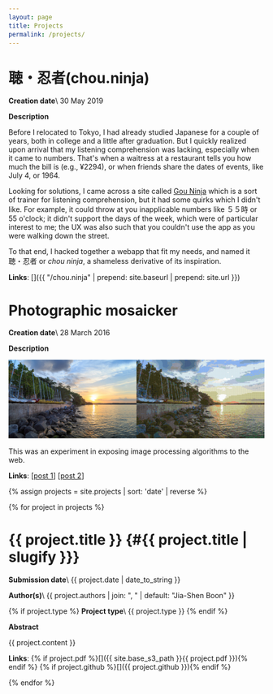 ```yaml
---
layout: page
title: Projects
permalink: /projects/
---
```


聴・忍者(chou.ninja)
===

__Creation date__\\
30 May 2019

__Description__

Before I relocated to Tokyo, I had already studied Japanese for a couple of years, both in college and a little after graduation. But I quickly realized upon arrival that my listening comprehension was lacking, especially when it came to numbers. That's when a waitress at a restaurant tells you how much the bill is (e.g., ¥2294), or when friends share the dates of events, like July 4, or 1964.

Looking for solutions, I came across a site called [Gou Ninja](http://gou.ninja/) which is a sort of trainer for listening comprehension, but it had some quirks which I didn't like. For example, it could throw at you inapplicable numbers like ５５時 or 55 o'clock; it didn't support the days of the week, which were of particular interest to me; the UX was also such that you couldn't use the app as you were walking down the street.

To that end, I hacked together a webapp that fit my needs, and named it 聴・忍者 or _chou ninja_, a shameless derivative of its inspiration.

__Links__:
[<i class="fas fa-globe"></i>]({{ "/chou.ninja" | prepend: site.baseurl | prepend: site.url }})
[<i class="fab fa-github"></i>](https://github.com/boonjiashen/chou.ninja)

<div class="divider div-transparent"></div>

Photographic mosaicker
===

__Creation date__\\
28 March 2016

__Description__

<img src="/assets/sunset-640px.jpg" width="50%"><img src="/assets/sunset_mosaic-640px.png" width="50%">

This was an experiment in exposing image processing algorithms to the web.

__Links__:
[<i class="fas fa-globe"></i>](https://mosaic.boonjiashen.com)
[<i class="fab fa-github"></i>](https://github.com/boonjiashen/photomosaic-infra)
[[post 1](/2016/03/27/online-demo-of-photographic-mosaicker/)]
[[post 2](/2016/01/18/how-to-write-a-simple-photographic-mosaicker/)]

{% assign projects = site.projects | sort: 'date' | reverse %}

{% for project in projects %}

<div class="divider div-transparent"></div>

  {{ project.title }} {#{{ project.title | slugify }}}
===

  __Submission date__\\
  {{ project.date | date_to_string }}

  __Author(s)__\\
  {{ project.authors | join: ", " | default: "Jia-Shen Boon" }}

  {% if project.type %}
  __Project type__\\
  {{ project.type }}
  {% endif %}

  __Abstract__

  {{ project.content }}

  __Links__:
   {% if project.pdf %}[<i class="fas fa-file-pdf"></i>]({{ site.base_s3_path }}{{ project.pdf }}){% endif %}
   {% if project.github %}[<i class="fab fa-github"></i>]({{ project.github }}){% endif %}

{% endfor %}
